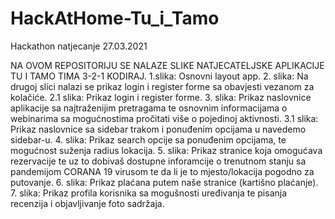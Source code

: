# HackAtHome-Tu_i_Tamo
Hackathon natjecanje 27.03.2021

NA OVOM REPOSITORIJU SE NALAZE SLIKE NATJECATELJSKE APLIKACIJE TU I TAMO TIMA 3-2-1 KODIRAJ.
1.slika:
        Osnovni layout app.
2. slika:
        Na drugoj slici nalazi se prikaz login i register forme sa obavjesti vezanom za           kolačiće.
2.1 slika:
        Prikaz login i register forme.
3. slika:
        Prikaz naslovnice aplikacije sa najtraženijim pretragama te osnovnim informacijama         o webinarima sa mogućnostima pročitati više o pojedinoj aktivnosti.
 3.1 slika:
        Prikaz naslovnice sa sidebar trakom i ponuđenim opcijama u navedemo sidebar-u.
 4. slika:
         Prikaz search opcije sa ponuđenim opcijama, te mogućnost suženja radius lokacija.
 5. slika:
         Prikaz stranice koja omogućava rezervacije te uz to dobivaš dostupne inforamcije          o trenutnom stanju sa pandemijom CORANA 19 virusom te da li je to mjesto/lokacija          pogodno za putovanje.
 6. slika:
        Prikaz plaćana putem naše stranice (kartišno plaćanje).
 7. slika:
        Prikaz profila korisnika sa mogušnosti uređivanja te pisanja recenzija i                   objavljivanje foto sadržaja.
